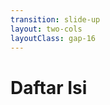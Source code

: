 ```yaml
---
transition: slide-up
layout: two-cols
layoutClass: gap-16
---
```


# Daftar Isi

<br>
<br>

<!-- ## Prerequisites

<br>

```
No previous knowledge of Python is needed
as the course will start with a
quick introduction to Python.

``` -->

<!-- ::right:: -->

<Toc text-sm minDepth="1" maxDepth="2" />

<style>
h2 {
  background-color: #2B90B6;
  background-image: linear-gradient(45deg,rgb(78, 212, 94) 10%,rgb(20, 140, 88) 20%);
  background-size: 100%;
  -webkit-background-clip: text;
  -moz-background-clip: text;
  -webkit-text-fill-color: transparent;
  -moz-text-fill-color: transparent;
}
</style>